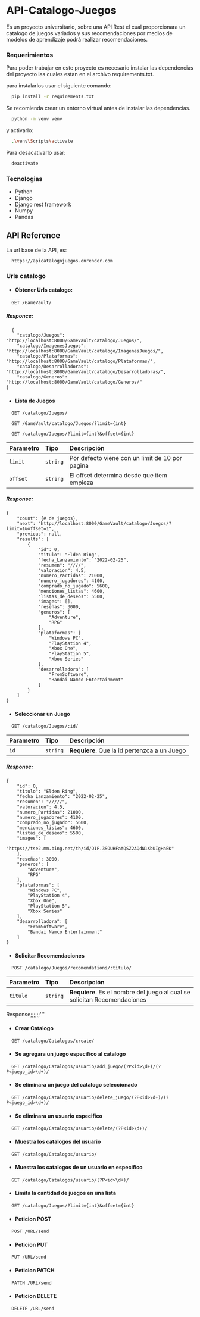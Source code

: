 # API-Catalogo-Juegos

Es un proyecto universitario, sobre una API Rest el cual proporcionara un catalogo de juegos variados y sus recomendaciones por medios de modelos de aprendizaje podrá realizar recomendaciones.

### Requerimientos

Para poder trabajar en este proyecto es necesario instalar las dependencias del proyecto las cuales estan en el archivo requirements.txt.

para instalarlos usar el siguiente comando:

```bash
  pip install -r requirements.txt
```

Se recomienda crear un entorno virtual antes de instalar las dependencias.

```bash
  python -m venv venv
```

y activarlo:

```bash
  .\venv\Scripts\activate
```

Para desacativarlo usar:

```bash
  deactivate
```

### Tecnologias

- Python
- Django
- Django rest framework
- Numpy
- Pandas

## API Reference

La url base de la API, es:

```link
  https://apicatalogojuegos.onrender.com
```

### Urls catalogo

- #### Obtener Urls catalogo:

```http
  GET /GameVault/
```

##### Responce:

```Response
  {
    "catalogo/Juegos": "http://localhost:8000/GameVault/catalogo/Juegos/",
    "catalogo/ImagenesJuegos": "http://localhost:8000/GameVault/catalogo/ImagenesJuegos/",
    "catalogo/Plataformas": "http://localhost:8000/GameVault/catalogo/Plataformas/",
    "catalogo/Desarrolladoras": "http://localhost:8000/GameVault/catalogo/Desarrolladoras/",
    "catalogo/Generos": "http://localhost:8000/GameVault/catalogo/Generos/"
}
```

- #### Lista de Juegos

```http
  GET /catalogo/Juegos/
```

```http
  GET /GameVault/catalogo/Juegos/?limit={int}
```

```http
  GET /catalogo/Juegos/?limit={int}&offset={int}
```

| Parametro | Tipo     | Descripción                                     |
| :-------- | :------- | :---------------------------------------------- |
| `limit`   | `string` | Por defecto viene con un limit de 10 por pagina |
| `offset`  | `string` | El offset determina desde que item empieza      |

##### Response:

```Response
{
    "count": {# de juegos},
    "next": "http://localhost:8000/GameVault/catalogo/Juegos/?limit=1&offset=1",
    "previous": null,
    "results": [
        {
            "id": 0,
            "titulo": "Elden Ring",
            "fecha_Lanzamiento": "2022-02-25",
            "resumen": "////",
            "valoracion": 4.5,
            "numero_Partidas": 21000,
            "numero_jugadores": 4100,
            "comprado_no_jugado": 5600,
            "menciones_listas": 4600,
            "listas_de_deseos": 5500,
            "images": [],
            "reseñas": 3000,
            "generos": [
                "Adventure",
                "RPG"
            ],
            "plataformas": [
                "Windows PC",
                "PlayStation 4",
                "Xbox One",
                "PlayStation 5",
                "Xbox Series"
            ],
            "desarrolladora": [
                "FromSoftware",
                "Bandai Namco Entertainment"
            ]
        }
    ]
}
```

- #### Seleccionar un Juego

```http
  GET /catalogo/Juegos/:id/
```

| Parametro | Tipo     | Descripción                                  |
| :-------- | :------- | :------------------------------------------- |
| `id`      | `string` | **Requiere**. Que la id pertenzca a un Juego |

##### Response:

```Response
{
    "id": 0,
    "titulo": "Elden Ring",
    "fecha_Lanzamiento": "2022-02-25",
    "resumen": "/////",
    "valoracion": 4.5,
    "numero_Partidas": 21000,
    "numero_jugadores": 4100,
    "comprado_no_jugado": 5600,
    "menciones_listas": 4600,
    "listas_de_deseos": 5500,
    "images": [
        "https://tse2.mm.bing.net/th/id/OIP.3SOUHFaAQSZ2AQdN1XbUIgHaEK"
    ],
    "reseñas": 3000,
    "generos": [
        "Adventure",
        "RPG"
    ],
    "plataformas": [
        "Windows PC",
        "PlayStation 4",
        "Xbox One",
        "PlayStation 5",
        "Xbox Series"
    ],
    "desarrolladora": [
        "FromSoftware",
        "Bandai Namco Entertainment"
    ]
}
```

- #### Solicitar Recomendaciones

```http
  POST /catalogo/Juegos/recomendations/:titulo/
```

| Parametro | Tipo     | Descripción                                                               |
| :-------- | :------- | :------------------------------------------------------------------------ |
| `titulo`  | `string` | **Requiere**. Es el nombre del juego al cual se solicitan Recomendaciones |

Response;;;;;;'''

- #### Crear Catalogo

```http
  GET /catalogo/Catalogos/create/
```

- #### Se agregara un juego especifico al catalogo

```http
  GET /catalogo/Catalogos/usuario/add_juego/(?P<id>\d+)/(?P<juego_id>\d+)/
```

- #### Se eliminara un juego del catalogo seleccionado

```http
  GET /catalogo/Catalogos/usuario/delete_juego/(?P<id>\d+)/(?P<juego_id>\d+)/
```

- #### Se eliminara un usuario especifico

```http
  GET /catalogo/Catalogos/usuario/delete/(?P<id>\d+)/
```

- #### Muestra los catalogos del usuario

```http
  GET /catalogo/Catalogos/usuario/
```

- #### Muestra los catalogos de un usuario en especifico

```http
  GET /catalogo/Catalogos/usuario/(?P<id>\d+)/
```

- #### Limita la cantidad de juegos en una lista

```http
  GET /catalogo/Juegos/?limit={int}&offset={int}
```

- #### Peticion POST

```http
  POST /URL/send
```

- #### Peticion PUT

```http
  PUT /URL/send
```

- #### Peticion PATCH

```http
  PATCH /URL/send
```

- #### Peticion DELETE

```http
  DELETE /URL/send
```

